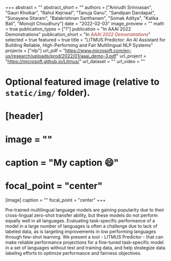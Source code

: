 +++
abstract = ""
abstract_short = ""
authors = ["Anirudh Srinivasan", "Gauri Kholkar", "Rahul Kejriwal", "Tanuja Ganu", "Sandipan Dandapat", "Sunayana Sitaram", "Balakrishnan Santhanam", "Somak Aditya", "Kalika Bali", "Monojit Choudhury"]
date = "2022-02-03"
image_preview = ""
math = true
publication_types = ["1"]
publication = "In AAAI 2022 Demonstrations"
publication_short = "In <span style='color:brown;'>*AAAI 2022 Demonstrations*</span>"
selected = true
featured = true
title = "LITMUS Predictor: An AI Assistant for Building Reliable, High-Performing and Fair Multilingual NLP Systems"
projects = ["nlp"]
url_pdf = "https://www.microsoft.com/en-us/research/uploads/prod/2022/01/aaai_demo-3.pdf"
url_project = "https://microsoft.github.io/Litmus/"
url_dataset = ""
url_video = ""


# Optional featured image (relative to `static/img/` folder).
# [header]
# image = ""
# caption = "My caption :smile:"
# focal_point = "center"

[image]
caption = ""
focal_point = "center"
+++

Pre-trained multilingual language models are gaining popularity due to their cross-lingual zero-shot transfer ability, but these models do not perform equally well in all languages. Evaluating task-specific performance of a model in a large number of languages is often a challenge due to lack of labeled data, as is targeting improvements in low performing languages through few-shot learning. We present a tool - LITMUS Predictor - that can make reliable performance projections for a fine-tuned task-specific model in a set of languages without test and training data, and help strategize data labeling efforts to optimize performance and fairness objectives.
